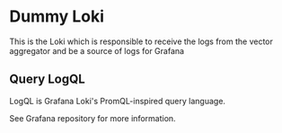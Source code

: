# Dummy Loki

This is the Loki which is responsible to receive the logs from the vector aggregator and be a source of logs for Grafana

## Query LogQL

LogQL is Grafana Loki's PromQL-inspired query language.

See Grafana repository for more information.
